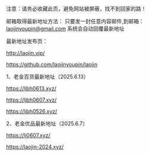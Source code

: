 注意：请务必收藏此页，避免网站被屏蔽，找不到回家的路！

邮箱取得最新地址方法：
只要发一封任意内容邮件,到邮箱：laojinyoupin@gmail.com 系统会自动回覆最新地址

最新地址发布页：

http://laojin.vip/

https://github.com/laojinyoupin/laojin

1、老金百货最新地址（2025.6.13）

https://ljbh0613.xyz/

https://ljbh0607.xyz/

https://ljbh0526.xyz/

2、老金优品最新地址（2025.6.7）

https://lj0607.xyz/

https://laojin-2024.xyz/



